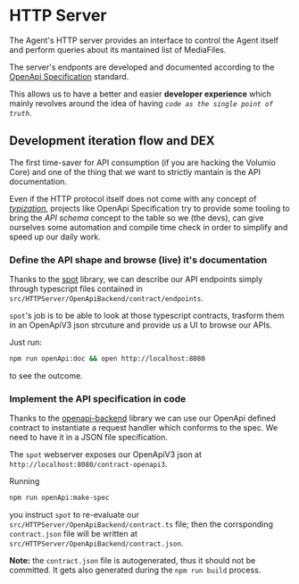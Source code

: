 # HTTP Server

The Agent's HTTP server provides an interface to control the Agent itself and perform queries about its mantained list of MediaFiles.

The server's endponts are developed and documented according to the [OpenApi Specification](https://www.openapis.org/) standard.

This allows us to have a better and easier **developer experience** which mainly revolves around the idea of having _`code as the single point of truth`_.

## Development iteration flow and DEX

The first time-saver for API consumption (if you are hacking the Volumio Core) and one of the thing that we want to strictly mantain is the API documentation.

Even if the HTTP protocol itself does not come with any concept of [_typization_](https://en.wikipedia.org/wiki/Type_system), projects like OpenApi Specification try to provide some tooling to bring the _API schema_ concept to the table so we (the devs), can give ourselves some automation and compile time check in order to simplify and speed up our daily work.

### Define the API shape and browse (live) it's documentation

Thanks to the [spot](https://www.npmjs.com/package/@airtasker/spot) library, we can describe our API endpoints simply through typescript files contained in `src/HTTPServer/OpenApiBackend/contract/endpoints`.

`spot`'s job is to be able to look at those typescript contracts, trasform them in an OpenApiV3 json strcuture and provide us a UI to browse our APIs.

Just run:

```bash
npm run openApi:doc && open http://localhost:8080
```

to see the outcome.

### Implement the API specification in code

Thanks to the [openapi-backend](https://www.npmjs.com/package/openapi-backend) library we can use our OpenApi defined contract to instantiate a request handler which conforms to the spec. We need to have it in a JSON file specification.

The `spot` webserver exposes our OpenApiV3 json at `http://localhost:8080/contract-openapi3`.

Running

```bash
npm run openApi:make-spec
```

you instruct `spot` to re-evaluate our `src/HTTPServer/OpenApiBackend/contract.ts` file; then the corrsponding `contract.json` file will be written at `src/HTTPServer/OpenApiBackend/contract.json`.

**Note:** the `contract.json` file is autogenerated, thus it should not be committed. It gets also generated during the `npm run build` process.
